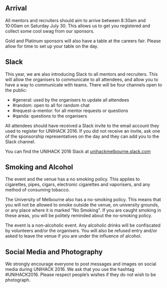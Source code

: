 ## Arrival

All mentors and recruiters should aim to arrive between 8:30am and 10:00am on Saturday
July 30. This allows us to get you registered and collect some cool swag from
our sponsors.

Gold and Platinum sponsors will also have a table at the careers fair. Please allow for
time to set up your table on the day.

## Slack
This year, we are also introducing Slack to all mentors and recruiters. This will allow the organisers to communicate to all attendees, and allow you to have a way to communicate with teams. There will be four channels open to the public:

-	&#35;general: used by the organisers to update all attendees
-	&#35;random: open to all for random chat
-	&#35;request-a-mentor: for all mentor requests or questions
-	&#35;qanda: questions to the organisers

All attendees should have received a Slack invite to the email account they used to register for UNIHACK 2016. If you did not receive an invite, ask one of the sponsorship representatives on the day and they can add you to the Slack channel.

You can find the UNIHACK 2016 Slack at [unihackmelbourne.slack.com](unihackmelbourne.slack.com)

## Smoking and Alcohol

The event and the venue has a no smoking policy. This applies to cigarettes, pipes, cigars, electronic cigarettes and vaporisers, and any method of consuming tobacco.

The University of Melbourne also has a no-smoking policy. This means that you will not be allowed to smoke outside the venue, on university grounds, or any place where it is marked "No Smoking". If you are caught smoking in these areas, you will be politely reminded about the no-smoking policy.

The event is a non-alcoholic event. Any alcoholic drinks will be confiscated by volunteers and/or the organisers. You will also be refused entry and/or asked to leave the venue if you are under the influence of alcohol.

## Social Media and Photography

We strongly encourage everyone to post messages and images on social media
during UNIHACK 2016. We ask that you use the hashtag #UNIHACK2016. Please
respect people’s wishes if they do not wish to be photograph.
